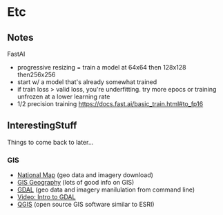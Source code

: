 # Etc

## Notes

FastAI
* progressive resizing = train a model at 64x64 then 128x128 then256x256
* start w/ a model that's already somewhat trained 
* if train loss > valid loss, you're underfitting.  try more epocs or training unfrozen at a lower learning rate
* 1/2 precision training https://docs.fast.ai/basic_train.html#to_fp16

## InterestingStuff
Things to come back to later...

### GIS
* [National Map](https://viewer.nationalmap.gov/basic/) (geo data and imagery download)
* [GIS Geography](https://gisgeography.com/) (lots of good info on GIS)
* [GDAL](https://www.gdal.org/gdal_translate.html) (geo data and imagery manilulation from command line)
* [Video: Intro to GDAL](https://www.youtube.com/watch?v=N_dmiQI1s24)
* [QGIS](https://www.qgis.org/en/site/index.html) (open source GIS software similar to ESRI)
